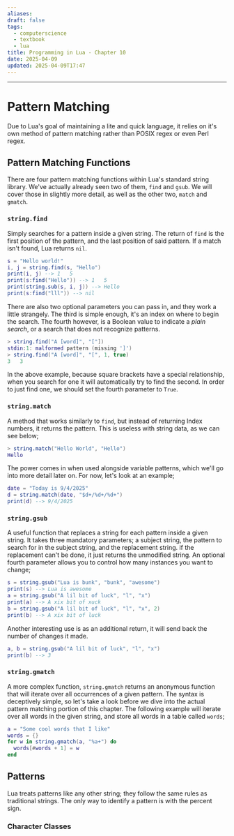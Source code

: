 ```yaml
---
aliases: 
draft: false
tags:
  - computerscience
  - textbook
  - lua
title: Programming in Lua - Chapter 10
date: 2025-04-09
updated: 2025-04-09T17:47
---
```


-------------------------------------------------------------------------------

# Pattern Matching

Due to Lua's goal of maintaining a lite and quick language, it relies on it's own method of pattern matching rather than POSIX regex or even Perl regex.

## Pattern Matching Functions

There are four pattern matching functions within Lua's standard string library. We've actually already seen two of them, `find` and `gsub`. We will cover those in slightly more detail, as well as the other two, `match` and `gmatch`.


### `string.find`

Simply searches for a pattern inside a given string. The return of `find` is the first position of the pattern, and the last position of said pattern. If a match isn't found, Lua returns `nil`. 

```lua
s = "Hello world!"
i, j = string.find(s, "Hello")
print(i, j) --> 1   5
print(s:find("Hello")) --> 1   5
print(string.sub(s, i, j)) --> Hello
print(s:find("lll")) --> nil
```

There are also two optional parameters you can pass in, and they work a little strangely. The third is simple enough, it's an index on where to begin the search. The fourth however, is a Boolean value to indicate a *plain search*, or a search that does not recognize patterns.

```lua
> string.find("A [word]", "["])
stdin:1: malformed pattern (missing ']')
> string.find("A [word]", "[", 1, true)
3   3
```

In the above example, because square brackets have a special relationship, when you search for one it will automatically try to find the second. In order to just find one, we should set the fourth parameter to `True`.

### `string.match`

A method that works similarly to `find`, but instead of returning Index numbers, it returns the pattern. This is useless with string data, as we can see below;

```lua
> string.match("Hello World", "Hello")
Hello
```

The power comes in when used alongside variable patterns, which we'll go into more detail later on. For now, let's look at an example;

```lua
date = "Today is 9/4/2025"
d = string.match(date, "$d+/%d+/%d+")
print(d) --> 9/4/2025
```

### `string.gsub`

A useful function that replaces a string for each pattern inside a given string. It takes three mandatory parameters; a subject string, the pattern to search for in the subject string, and the replacement string. if the replacement can't be done, it just returns the unmodified string. An optional fourth parameter allows you to control how many instances you want to change;

```lua
s = string.gsub("Lua is bunk", "bunk", "awesome")
print(s) --> Lua is awesome
a = string.gsub("A lil bit of luck", "l", "x")
print(a) --> A xix bit of xuck
b = string.gsub("A lil bit of luck", "l", "x", 2)
print(b) --> A xix bit of luck
```

Another interesting use is as an additional return, it will send back the number of changes it made. 

```lua
a, b = string.gsub("A lil bit of luck", "l", "x")
print(b) --> 3
```


### `string.gmatch`

A more complex function, `string.gmatch` returns an anonymous function that will iterate over all occurrences of a given pattern. The syntax is deceptively simple, so let's take a look before we dive into the actual pattern matching portion of this chapter. The following example will iterate over all words in the given string, and store all words in a table called `words`;

```lua
a = "Some cool words that I like"
words = {}
for w in string.gmatch(a, "%a+") do
  words[#words + 1] = w
end
```

## Patterns

Lua treats patterns like any other string; they follow the same rules as traditional strings. The only way to identify a pattern is with the percent sign.

### Character Classes

